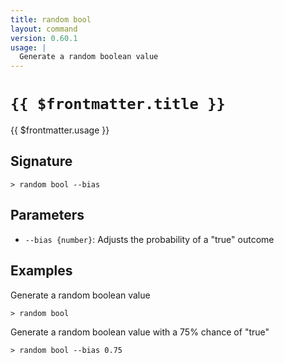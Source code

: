 ```yaml
---
title: random bool
layout: command
version: 0.60.1
usage: |
  Generate a random boolean value
---
```


# `{{ $frontmatter.title }}`

<div style='white-space: pre-wrap;'>{{ $frontmatter.usage }}</div>

## Signature

`> random bool --bias`

## Parameters

- `--bias {number}`: Adjusts the probability of a "true" outcome

## Examples

Generate a random boolean value

```shell
> random bool
```

Generate a random boolean value with a 75% chance of "true"

```shell
> random bool --bias 0.75
```
